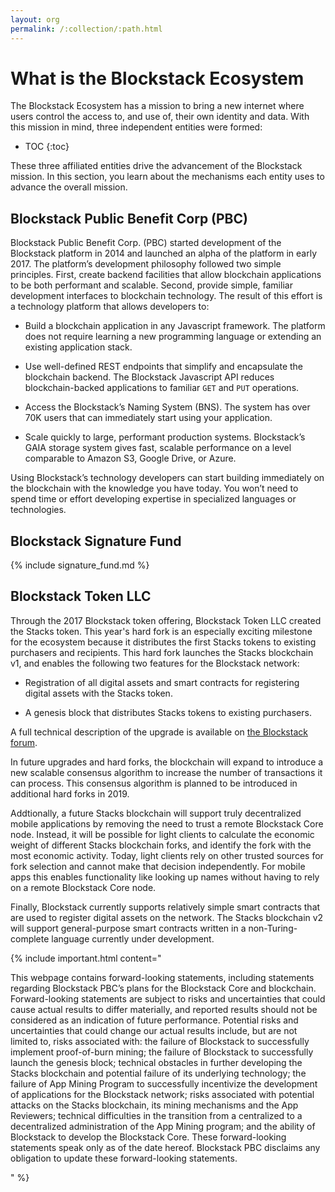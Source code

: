 ```yaml
---
layout: org
permalink: /:collection/:path.html
---
```

# What is the Blockstack Ecosystem

The Blockstack Ecosystem has a mission to bring a new internet where users
control the access to, and use of, their own identity and data. With this
mission in mind, three independent entities were formed:

* TOC
{:toc}

These three affiliated entities drive the advancement of the Blockstack mission.
In this section, you learn about the mechanisms each entity uses to advance the
overall mission.


## Blockstack Public Benefit Corp (PBC)

Blockstack Public Benefit Corp. (PBC) started development of the Blockstack
platform in 2014 and launched an alpha of the platform in early 2017. The
platform’s development philosophy followed two simple principles. First, create
backend facilities that allow blockchain applications to be both performant and
scalable. Second, provide simple, familiar development interfaces to blockchain
technology. The result of this effort is a technology platform that allows
developers to:

- Build a blockchain application in any Javascript framework. The platform does not require learning a new programming language or extending an existing application stack.

- Use well-defined REST endpoints that simplify and encapsulate the blockchain backend. The Blockstack Javascript API reduces blockchain-backed applications to familiar `GET` and `PUT` operations.

- Access the Blockstack’s Naming System (BNS). The system has over 70K users that can immediately start using your application.

- Scale quickly to large, performant production systems. Blockstack’s GAIA storage system gives fast, scalable performance on a level comparable to Amazon S3, Google Drive, or Azure.

Using Blockstack’s technology developers can start building immediately on the
blockchain with the knowledge you have today. You won’t need to spend time or
effort developing expertise in specialized languages or technologies.

## Blockstack Signature Fund

{% include signature_fund.md %}

## Blockstack Token LLC

Through the 2017 Blockstack token offering, Blockstack Token LLC created the
Stacks token. This year's hard fork is an especially exciting milestone for the ecosystem because it distributes the first Stacks tokens to existing purchasers and recipients. This hard fork launches the Stacks blockchain v1, and enables the following two features for the Blockstack network:

* Registration of all digital assets and smart contracts for registering digital assets with the Stacks token.

* A genesis block that distributes Stacks tokens to existing purchasers.

A full technical description of the upgrade is available on <a href="https://forum.blockstack.org/t/blockstack-annual-hard-fork-2018/6518" target="\blank" >the Blockstack forum</a>.

In future upgrades and hard forks, the blockchain will expand to introduce a new
scalable consensus algorithm to increase the number of transactions it can
process.  This consensus algorithm is planned to be introduced in additional
hard forks in 2019.

Addtionally, a future Stacks blockchain will support truly decentralized mobile
applications by removing the need to trust a remote Blockstack Core node.
Instead, it will be possible for light clients to calculate the economic weight
of different Stacks blockchain forks, and identify the fork with the most
economic activity. Today, light clients  rely on other trusted sources for fork
selection and cannot make that decision independently. For mobile apps this
enables functionality like looking up names without having to rely on a remote
Blockstack Core node.

Finally, Blockstack currently supports relatively simple smart contracts that
are used to register digital assets on the network. The Stacks blockchain v2
will support general-purpose smart contracts written in a non-Turing-complete
language currently under development.

{% include important.html content="<p>This webpage
contains forward-looking statements, including statements regarding Blockstack
PBC’s plans for the Blockstack Core and blockchain. Forward-looking statements
are subject to risks and uncertainties that could cause actual results to differ
materially, and reported results should not be considered as an indication of
future performance. Potential risks and uncertainties that could change our
actual results include, but are not limited to, risks associated with: the
failure of Blockstack to successfully implement proof-of-burn mining; the
failure of Blockstack to successfully launch the genesis block; technical
obstacles in further developing the Stacks blockchain and potential failure of
its underlying technology; the failure of App Mining Program to successfully
incentivize the development of applications for the Blockstack network; risks
associated with potential attacks on the Stacks blockchain, its mining
mechanisms and the App Reviewers; technical difficulties in the transition from
a centralized to a decentralized administration of the App Mining program; and
the ability of Blockstack to develop the Blockstack Core. These forward-looking
statements speak only as of the date hereof. Blockstack PBC disclaims any
obligation to update these forward-looking statements.</p>" %}
